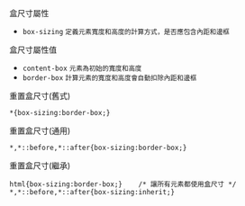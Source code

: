 盒尺寸屬性
- `box-sizing` <small>定義元素寬度和高度的計算方式，是否應包含內距和邊框</small>

盒尺寸屬性值
- `content-box` <small>元素為初始的寬度和高度</small>
- `border-box` <small>計算元素的寬度和高度會自動扣除內距和邊框</small>

重置盒尺寸(舊式)
```
*{box-sizing:border-box;}
```

重置盒尺寸(通用)
```
*,*::before,*::after{box-sizing:border-box;}
```

重置盒尺寸(繼承)
```
html{box-sizing:border-box;}	/* 讓所有元素都使用盒尺寸 */
*,*::before,*::after{box-sizing:inherit;}
```
